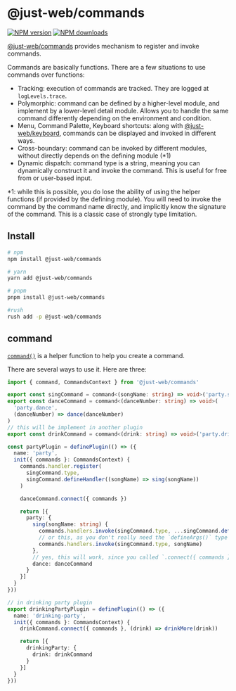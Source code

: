 # @just-web/commands

[![NPM version][npm-image]][npm-url]
[![NPM downloads][downloads-image]][downloads-url]

[@just-web/commands] provides mechanism to register and invoke commands.

Commands are basically functions.
There are a few situations to use commands over functions:

- Tracking: execution of commands are tracked. They are logged at `logLevels.trace`.
- Polymorphic: command can be defined by a higher-level module, and implement by a lower-level detail module. Allows you to handle the same command differently depending on the environment and condition.
- Menu, Command Palette, Keyboard shortcuts: along with [@just-web/keyboard], commands can be displayed and invoked in different ways.
- Cross-boundary: command can be invoked by different modules, without directly depends on the defining module (*1)
- Dynamic dispatch: command type is a string, meaning you can dynamically construct it and invoke the command. This is useful for free from or user-based input.

*1: while this is possible,
you do lose the ability of using the helper functions (if provided by the defining module).
You will need to invoke the command by the command name directly,
and implicitly know the signature of the command.
This is a classic case of strongly type limitation.

## Install

```sh
# npm
npm install @just-web/commands

# yarn
yarn add @just-web/commands

# pnpm
pnpm install @just-web/commands

#rush
rush add -p @just-web/commands
```

## command

[`command()`] is a helper function to help you create a command.

There are several ways to use it.
Here are three:

```ts
import { command, CommandsContext } from '@just-web/commands'

export const singCommand = command<(songName: string) => void>('party.sing')
export const danceCommand = command<(danceNumber: string) => void>(
  'party.dance',
  (danceNumber) => dance(danceNumber)
)
// this will be implement in another plugin
export const drinkCommand = command<(drink: string) => void>('party.drink')

const partyPlugin = definePlugin(() => ({
  name: 'party',
  init({ commands }: CommandsContext) {
    commands.handler.register(
      singCommand.type,
      singCommand.defineHandler((songName) => sing(songName))
    )

    danceCommand.connect({ commands })

    return [{
      party: {
        sing(songName: string) {
          commands.handlers.invoke(singCommand.type, ...singCommand.defineArgs(songName))
          // or this, as you don't really need the `defineArgs()` type helper
          commands.handlers.invoke(singCommand.type, songName)
        },
        // yes, this will work, since you called `.connect({ commands })`
        dance: danceCommand
      }
    }]
  }
}))

// in drinking party plugin
export drinkingPartyPlugin = definePlugin(() => ({
  name: 'drinking-party',
  init({ commands }: CommandsContext) {
    drinkCommand.connect({ commands }, (drink) => drinkMore(drink))

    return [{
      drinkingParty: {
        drink: drinkCommand
      }
    }]
  }
}))
```

[@just-web/commands]: https://github.com/justland/just-web/tree/main/frameworks/commands
[@just-web/keyboard]: https://github.com/justland/just-web/tree/main/frameworks/keyboard
[`command()`]: https://github.com/justland/just-web/tree/main/frameworks/commands/ts/command.ts
[downloads-image]: https://img.shields.io/npm/dm/@just-web/commands.svg?style=flat
[downloads-url]: https://npmjs.org/package/@just-web/commands
[npm-image]: https://img.shields.io/npm/v/@just-web/commands.svg?style=flat
[npm-url]: https://npmjs.org/package/@just-web/commands
